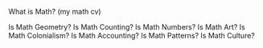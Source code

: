 What is Math? (my math cv)

Is Math Geometry?
Is Math Counting?
Is Math Numbers?
Is Math Art?
Is Math Colonialism?
Is Math Accounting?
Is Math Patterns?
Is Math Culture?

